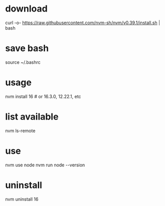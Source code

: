 # download
curl -o- https://raw.githubusercontent.com/nvm-sh/nvm/v0.39.1/install.sh | bash

# save bash
source ~/.bashrc

# usage
nvm install 16 # or 16.3.0, 12.22.1, etc

# list available
nvm ls-remote

# use
nvm use node
nvm run node --version


# uninstall 
nvm uninstall 16
